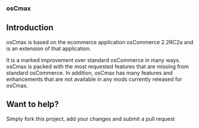 ### osCmax

## Introduction

osCmax is based on the ecommerce application osCommerce 2.2RC2a and is an extension of that application.

It is a marked improvement over standard osCommerce in many ways. osCmax is packed with the most requested features that are missing from standard osCommerce. In addition, osCmax has many features and enhancements that are not available in any mods currently released for osCmax.

## Want to help?

Simply fork this project, add your changes and submit a pull request


